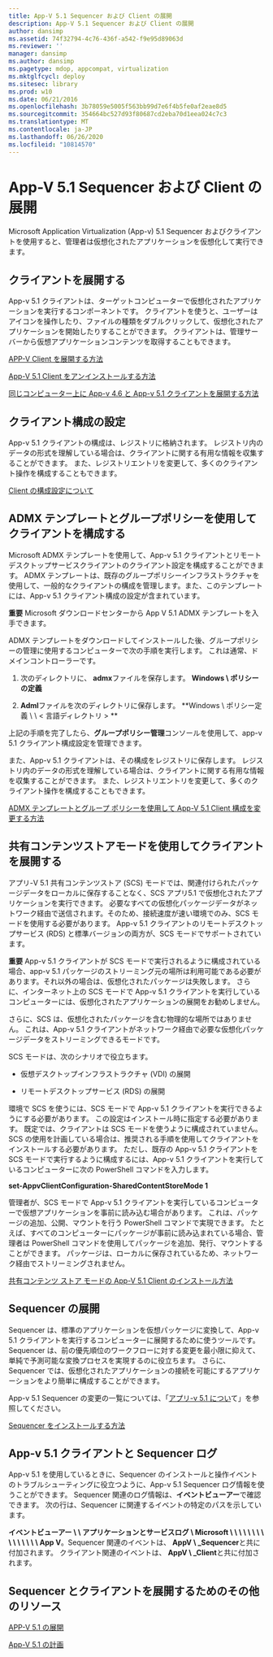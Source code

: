 ```yaml
---
title: App-V 5.1 Sequencer および Client の展開
description: App-V 5.1 Sequencer および Client の展開
author: dansimp
ms.assetid: 74f32794-4c76-436f-a542-f9e95d89063d
ms.reviewer: ''
manager: dansimp
ms.author: dansimp
ms.pagetype: mdop, appcompat, virtualization
ms.mktglfcycl: deploy
ms.sitesec: library
ms.prod: w10
ms.date: 06/21/2016
ms.openlocfilehash: 3b78059e5005f563bb99d7e6f4b5fe0af2eae8d5
ms.sourcegitcommit: 354664bc527d93f80687cd2eba70d1eea024c7c3
ms.translationtype: MT
ms.contentlocale: ja-JP
ms.lasthandoff: 06/26/2020
ms.locfileid: "10814570"
---
```

# App-V 5.1 Sequencer および Client の展開


Microsoft Application Virtualization (App-v) 5.1 Sequencer およびクライアントを使用すると、管理者は仮想化されたアプリケーションを仮想化して実行できます。

## クライアントを展開する


App-v 5.1 クライアントは、ターゲットコンピューターで仮想化されたアプリケーションを実行するコンポーネントです。 クライアントを使うと、ユーザーはアイコンを操作したり、ファイルの種類をダブルクリックして、仮想化されたアプリケーションを開始したりすることができます。 クライアントは、管理サーバーから仮想アプリケーションコンテンツを取得することもできます。

[APP-V Client を展開する方法](how-to-deploy-the-app-v-client-51gb18030.md)

[App-V 5.1 Client をアンインストールする方法](how-to-uninstall-the-app-v-51-client.md)

[同じコンピューター上に App-v 4.6 と App-v 5.1 クライアントを展開する方法](how-to-deploy-the-app-v-46-and-the-app-v--51-client-on-the-same-computer.md)

## クライアント構成の設定


App-v 5.1 クライアントの構成は、レジストリに格納されます。 レジストリ内のデータの形式を理解している場合は、クライアントに関する有用な情報を収集することができます。 また、レジストリエントリを変更して、多くのクライアント操作を構成することもできます。

[Client の構成設定について](about-client-configuration-settings51.md)

## ADMX テンプレートとグループポリシーを使用してクライアントを構成する


Microsoft ADMX テンプレートを使用して、App-v 5.1 クライアントとリモートデスクトップサービスクライアントのクライアント設定を構成することができます。 ADMX テンプレートは、既存のグループポリシーインフラストラクチャを使用して、一般的なクライアントの構成を管理します。また、このテンプレートには、App-v 5.1 クライアント構成の設定が含まれています。

**重要** Microsoft ダウンロードセンターから App V 5.1 ADMX テンプレートを入手できます。

 

ADMX テンプレートをダウンロードしてインストールした後、グループポリシーの管理に使用するコンピューターで次の手順を実行します。 これは通常、ドメインコントローラーです。

1.  次のディレクトリに、 **admx**ファイルを保存します。 **Windows \\ ポリシーの定義**

2.  **Adml**ファイルを次のディレクトリに保存します。 **Windows \\ ポリシー定義 \ \ &lt; 言語ディレクトリ &gt; **

上記の手順を完了したら、**グループポリシー管理**コンソールを使用して、app-v 5.1 クライアント構成設定を管理できます。

また、App-v 5.1 クライアントは、その構成をレジストリに保存します。 レジストリ内のデータの形式を理解している場合は、クライアントに関する有用な情報を収集することができます。 また、レジストリエントリを変更して、多くのクライアント操作を構成することもできます。

[ADMX テンプレートとグループ ポリシーを使用して App-V 5.1 Client 構成を変更する方法](how-to-modify-app-v-51-client-configuration-using-the-admx-template-and-group-policy.md)

## 共有コンテンツストアモードを使用してクライアントを展開する


アプリ-V 5.1 共有コンテンツストア (SCS) モードでは、関連付けられたパッケージデータをローカルに保存することなく、SCS アプリ5.1 で仮想化されたアプリケーションを実行できます。 必要なすべての仮想化パッケージデータがネットワーク経由で送信されます。そのため、接続速度が速い環境でのみ、SCS モードを使用する必要があります。 App-v 5.1 クライアントのリモートデスクトップサービス (RDS) と標準バージョンの両方が、SCS モードでサポートされています。

**重要** App-v 5.1 クライアントが SCS モードで実行されるように構成されている場合、app-v 5.1 パッケージのストリーミング元の場所は利用可能である必要があります。それ以外の場合は、仮想化されたパッケージは失敗します。 さらに、インターネット上の SCS モードで App-v 5.1 クライアントを実行しているコンピューターには、仮想化されたアプリケーションの展開をお勧めしません。

 

さらに、SCS は、仮想化されたパッケージを含む物理的な場所ではありません。 これは、App-v 5.1 クライアントがネットワーク経由で必要な仮想化パッケージデータをストリーミングできるモードです。

SCS モードは、次のシナリオで役立ちます。

-   仮想デスクトップインフラストラクチャ (VDI) の展開

-   リモートデスクトップサービス (RDS) の展開

環境で SCS を使うには、SCS モードで App-v 5.1 クライアントを実行できるようにする必要があります。 この設定はインストール時に指定する必要があります。 既定では、クライアントは SCS モードを使うように構成されていません。 SCS の使用を計画している場合は、推奨される手順を使用してクライアントをインストールする必要があります。 ただし、既存の App-v 5.1 クライアントを SCS モードで実行するように構成するには、App-v 5.1 クライアントを実行しているコンピューターに次の PowerShell コマンドを入力します。

**set-AppvClientConfiguration-SharedContentStoreMode 1**

管理者が、SCS モードで App-v 5.1 クライアントを実行しているコンピューターで仮想アプリケーションを事前に読み込む場合があります。 これは、パッケージの追加、公開、マウントを行う PowerShell コマンドで実現できます。 たとえば、すべてのコンピューターにパッケージが事前に読み込まれている場合、管理者は PowerShell コマンドを使用してパッケージを追加、発行、マウントすることができます。 パッケージは、ローカルに保存されているため、ネットワーク経由でストリーミングされません。

[共有コンテンツ ストア モードの App-V 5.1 Client のインストール方法](how-to-install-the-app-v-51-client-for-shared-content-store-mode.md)

## Sequencer の展開


Sequencer は、標準のアプリケーションを仮想パッケージに変換して、App-v 5.1 クライアントを実行するコンピューターに展開するために使うツールです。 Sequencer は、前の優先順位のワークフローに対する変更を最小限に抑えて、単純で予測可能な変換プロセスを実現するのに役立ちます。 さらに、Sequencer では、仮想化されたアプリケーションの接続を可能にするアプリケーションをより簡単に構成することができます。

App-v 5.1 Sequencer の変更の一覧については、「[アプリ-v 5.1 につい](about-app-v-51.md)て」を参照してください。

[Sequencer をインストールする方法](how-to-install-the-sequencer-51beta-gb18030.md)

## <a href="" id="---------app-v-5-1-client-and-sequencer-logs"></a> App-v 5.1 クライアントと Sequencer ログ


App-v 5.1 を使用しているときに、Sequencer のインストールと操作イベントのトラブルシューティングに役立つように、App-v 5.1 Sequencer ログ情報を使うことができます。 Sequencer 関連のログ情報は、**イベントビューアー**で確認できます。 次の行は、Sequencer に関連するイベントの特定のパスを示しています。

**イベントビューアー \ \ アプリケーションとサービスログ \\ Microsoft \ \ \ \ \ \ \ \ \ \ \ \ \ \ \ App V**。Sequencer 関連のイベントは、 **AppV \ _Sequencer**と共に付加されます。 クライアント関連のイベントは、 **AppV \ _Client**と共に付加されます。

## Sequencer とクライアントを展開するためのその他のリソース


[APP-V 5.1 の展開](deploying-app-v-51.md)

[App-V 5.1 の計画](planning-for-app-v-51.md)






 

 





